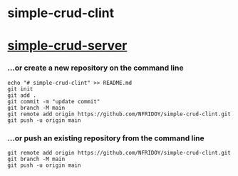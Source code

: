 # simple-crud-clint
# <a href="https://github.com/NFRIDOY/simple-crud-server.git">simple-crud-server</a>
### …or create a new repository on the command line
~~~
echo "# simple-crud-clint" >> README.md
git init
git add .
git commit -m "update commit"
git branch -M main
git remote add origin https://github.com/NFRIDOY/simple-crud-clint.git
git push -u origin main
~~~
### …or push an existing repository from the command line
~~~
git remote add origin https://github.com/NFRIDOY/simple-crud-clint.git
git branch -M main
git push -u origin main
~~~
